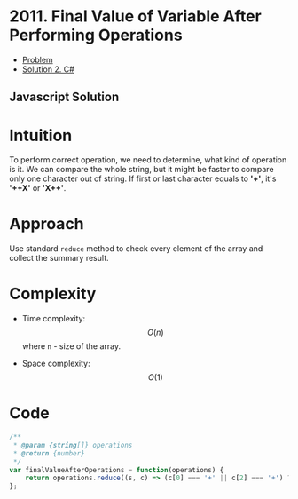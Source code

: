 # 2011. Final Value of Variable After Performing Operations

- [Problem](index)
- [Solution 2. C#](solution-2-csharp)

## Javascript Solution


# Intuition
To perform correct operation, we need to determine, what kind of operation is it. We can compare the whole string, but it might be faster to compare only one character out of string. If first or last character equals to **'+'**, it's **'++X'** or **'X++'**. 

# Approach
Use standard `reduce` method to check every element of the array and collect the summary result.

# Complexity
- Time complexity: $$O(n)$$ where `n` - size of the array.
<!-- Add your time complexity here, e.g. $$O(n)$$ -->

- Space complexity: $$O(1)$$
<!-- Add your space complexity here, e.g. $$O(n)$$ -->

# Code
```javascript
/**
 * @param {string[]} operations
 * @return {number}
 */
var finalValueAfterOperations = function(operations) {
    return operations.reduce((s, c) => (c[0] === '+' || c[2] === '+') ? s + 1 : s - 1, 0);
};
```
